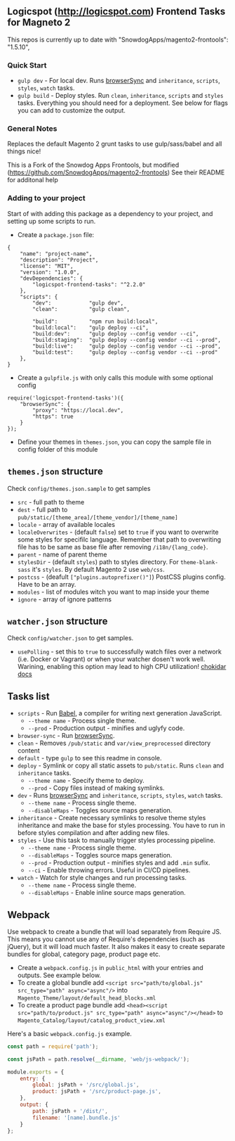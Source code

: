 ## Logicspot (http://logicspot.com) Frontend Tasks for Magneto 2

This repos is currently up to date with "SnowdogApps/magento2-frontools": "1.5.10",

### Quick Start

* `gulp dev` - For local dev. Runs [browserSync](https://www.browsersync.io/) and `inheritance`, `scripts`, `styles`, `watch` tasks.
* `gulp build` - Deploy styles. Run `clean`, `inheritance`, `scripts` and `styles` tasks. Everything you should need for a deployment. See below for flags you can add to customize the output.

### General Notes

Replaces the default Magento 2 grunt tasks to use gulp/sass/babel and all things nice!

This is a Fork of the Snowdog Apps Frontools, but modified (https://github.com/SnowdogApps/magento2-frontools)
See their README for additonal help

### Adding to your project

Start of with adding this package as a dependency to your project, and setting up some scripts to run.

- Create a `package.json` file:

```
{
	"name": "project-name",
	"description": "Project",
	"license": "MIT",
	"version": "1.0.0",
	"devDependencies": {
		"logicspot-frontend-tasks": "^2.2.0"
	},
	"scripts": {
	    "dev":            "gulp dev",
    	"clean":          "gulp clean",
    
    	"build":          "npm run build:local",
    	"build:local":    "gulp deploy --ci",
    	"build:dev":      "gulp deploy --config vendor --ci",
    	"build:staging":  "gulp deploy --config vendor --ci --prod",
    	"build:live":     "gulp deploy --config vendor --ci --prod",
    	"build:test":     "gulp deploy --config vendor --ci --prod"
	},
}
```

- Create a `gulpfile.js` with only calls this module with some optional config

```
require('logicspot-frontend-tasks')({
    "browserSync": {
        "proxy": "https://local.dev",
        "https": true
    }
});
```

- Define your themes in `themes.json`, you can copy the sample file in config folder of this module

## `themes.json` structure

Check `config/themes.json.sample` to get samples
- `src` - full path to theme
- `dest` - full path to `pub/static/[theme_area]/[theme_vendor]/[theme_name]`
- `locale` - array of available locales
- `localeOverwrites` - (default `false`) set to `true` if you want to overwrite some styles for specifilc language. Remember that path to overwriting file has to be same as base file after removing `/i18n/{lang_code}`.
- `parent` - name of parent theme
- `stylesDir` - (default `styles`) path to styles directory. For `theme-blank-sass` it's `styles`. By default Magento 2 use `web/css`.
- `postcss` - (deafult `["plugins.autoprefixer()"]`) PostCSS plugins config. Have to be an array.
- `modules` - list of modules witch you want to map inside your theme
- `ignore` - array of ignore patterns

## `watcher.json` structure
Check `config/watcher.json` to get samples.
- `usePolling` - set this to `true` to successfully watch files over a network (i.e. Docker or Vagrant) or when your watcher dosen't work well. Warining, enabling this option may lead to high CPU utilization! [chokidar docs](https://github.com/paulmillr/chokidar#performance)

## Tasks list

* `scripts` - Run [Babel](https://babeljs.io/), a compiler for writing next generation JavaScript.
	* `--theme name` - Process single theme.
	* `--prod` - Production output - minifies and uglyfy code.
* `browser-sync` - Run [browserSync](https://www.browsersync.io/).
* `clean` - Removes `/pub/static` and `var/view_preprocessed` directory content
* `default` - type `gulp` to see this readme in console.
* `deploy` - Symlink or copy all static assets to `pub/static`. Runs `clean` and `inheritance` tasks.
	* `--theme name` - Specify theme to deploy.
	* `--prod` - Copy files instead of making symlinks.
* `dev` - Runs [browserSync](https://www.browsersync.io/) and `inheritance`, `scripts`, `styles`, `watch` tasks.
  * `--theme name` - Process single theme.
  * `--disableMaps` - Toggles source maps generation.
* `inheritance` - Create necessary symlinks to resolve theme styles inheritance and make the base for styles processing. You have to run in before styles compilation and after adding new files.
* `styles` - Use this task to manually trigger styles processing pipeline.
	* `--theme name` - Process single theme.
	* `--disableMaps` - Toggles source maps generation.
	* `--prod` - Production output - minifies styles and add `.min` sufix.
	* `--ci` - Enable throwing errors. Useful in CI/CD pipelines.
* `watch` - Watch for style changes and run processing tasks.
	* `--theme name` - Process single theme.
	* `--disableMaps` - Enable inline source maps generation.

## Webpack 

Use webpack to create a bundle that will load separately from Require JS. This means you cannot use any of Require's dependencies (such as jQuery), but it will load much faster. It also makes it easy to create separate bundles for global, category page, product page etc.

- Create a `webpack.config.js` in `public_html` with your entries and outputs. See example below.
- To create a global bundle add `<script src="path/to/global.js" src_type="path" async="async"/>` into `Magento_Theme/layout/default_head_blocks.xml`
- To create a product page bundle add `<head><script src="path/to/product.js" src_type="path" async="async"/></head>` to `Magento_Catalog/layout/catalog_product_view.xml`

Here's a basic `webpack.config.js` example.

```javascript
const path = require('path');

const jsPath = path.resolve(__dirname, 'web/js-webpack/');

module.exports = {
    entry: {
        global: jsPath + '/src/global.js',
        product: jsPath + '/src/product-page.js',
    },
    output: {
        path: jsPath + '/dist/',
        filename: '[name].bundle.js'
    }
};
```

